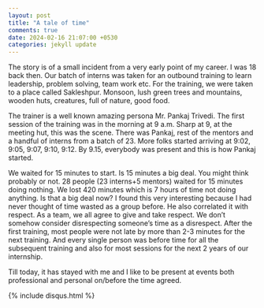 ```yaml
---
layout: post
title: "A tale of time"
comments: true
date: 2024-02-16 21:07:00 +0530
categories: jekyll update
---
```


The story is of a small incident from a very early point of my career. I was 18 back then. Our batch of interns was taken for an outbound training to learn leadership, problem solving, team work etc.
For the training, we were taken to a place called Sakleshpur. Monsoon, lush green trees and mountains, wooden huts, creatures, full of nature, good food.

The trainer is a well known amazing persona Mr. Pankaj Trivedi. The first session of the training was in the morning at 9 a.m.
Sharp at 9, at the meeting hut, this was the scene. There was Pankaj, rest of the mentors and a handful of interns from a batch of 23.
More folks started arriving at 9:02, 9:05, 9:07, 9:10, 9:12. By 9.15, everybody was present and this is how Pankaj started.

We waited for 15 minutes to start. Is 15 minutes a big deal. You might think probably or not.
28 people (23 interns+5 mentors) waited for 15 minutes doing nothing. We lost 420 minutes which is 7 hours of time not doing anything.
Is that a big deal now?
I found this very interesting because I had never thought of time wasted as a group before. He also correlated it with respect.
As a team, we all agree to give and take respect. We don’t somehow consider disrespecting someone’s time as a disrespect.
After the first training, most people were not late by more than 2-3 minutes for the next training.
And every single person was before time for all the subsequent training and also for most sessions for the next 2 years of our internship.

Till today, it has stayed with me and I like to be present at events both professional and personal on/before the time agreed.


{% include disqus.html %}






